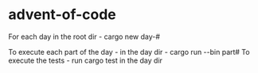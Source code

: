 # advent-of-code

For each day in the root dir - cargo new day-#

To execute each part of the day - in the day dir - cargo run --bin part#
To execute the tests - run cargo test in the day dir